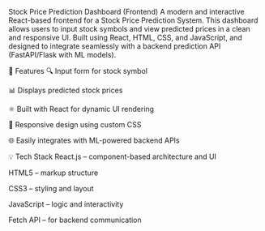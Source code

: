 Stock Price Prediction Dashboard (Frontend)
A modern and interactive React-based frontend for a Stock Price Prediction System. This dashboard allows users to input stock symbols and view predicted prices in a clean and responsive UI. Built using React, HTML, CSS, and JavaScript, and designed to integrate seamlessly with a backend prediction API (FastAPI/Flask with ML models).

🧩 Features
🔍 Input form for stock symbol

📊 Displays predicted stock prices

⚛️ Built with React for dynamic UI rendering

🎨 Responsive design using custom CSS

🌐 Easily integrates with ML-powered backend APIs

💡 Tech Stack
React.js – component-based architecture and UI

HTML5 – markup structure

CSS3 – styling and layout

JavaScript  – logic and interactivity

Fetch API – for backend communication 

